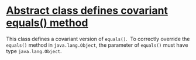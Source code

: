 # [Abstract class defines covariant equals() method](https://spotbugs.readthedocs.io/en/latest/bugDescriptions.html#EQ_ABSTRACT_SELF)

 This class defines a covariant version of `equals()`. 
  To correctly override the `equals()` method in
  `java.lang.Object`, the parameter of `equals()`
  must have type `java.lang.Object`.